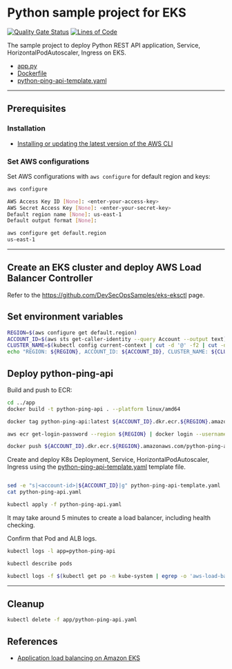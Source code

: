 # Python sample project for EKS

[![Quality Gate Status](https://sonarcloud.io/api/project_badges/measure?project=DevSecOpsSamples_eks-python-api&metric=alert_status)](https://sonarcloud.io/summary/new_code?id=DevSecOpsSamples_eks-python-api) [![Lines of Code](https://sonarcloud.io/api/project_badges/measure?project=DevSecOpsSamples_eks-python-api&metric=ncloc)](https://sonarcloud.io/summary/new_code?id=DevSecOpsSamples_eks-python-api)

The sample project to deploy Python REST API application, Service, HorizontalPodAutoscaler, Ingress on EKS.

- [app.py](app/app.py)
- [Dockerfile](app/Dockerfile)
- [python-ping-api-template.yaml](app/python-ping-api-template.yaml)

---

## Prerequisites

### Installation

- [Installing or updating the latest version of the AWS CLI](https://docs.aws.amazon.com/cli/latest/userguide/getting-started-install.html)

### Set AWS configurations

Set AWS configurations with `aws configure` for default region and keys:

```bash
aws configure
```

```bash
AWS Access Key ID [None]: <enter-your-access-key>
AWS Secret Access Key [None]: <enter-your-secret-key>
Default region name [None]: us-east-1
Default output format [None]: 
```

```bash
aws configure get default.region
us-east-1
```

---

## Create an EKS cluster and deploy AWS Load Balancer Controller

Refer to the https://github.com/DevSecOpsSamples/eks-eksctl page.

## Set environment variables

```bash
REGION=$(aws configure get default.region)
ACCOUNT_ID=$(aws sts get-caller-identity --query Account --output text)
CLUSTER_NAME=$(kubectl config current-context | cut -d '@' -f2 | cut -d '.' -f1)
echo "REGION: ${REGION}, ACCOUNT_ID: ${ACCOUNT_ID}, CLUSTER_NAME: ${CLUSTER_NAME}"
```

## Deploy python-ping-api

Build and push to ECR:

```bash
cd ../app
docker build -t python-ping-api . --platform linux/amd64

docker tag python-ping-api:latest ${ACCOUNT_ID}.dkr.ecr.${REGION}.amazonaws.com/python-ping-api:latest

aws ecr get-login-password --region ${REGION} | docker login --username AWS --password-stdin ${ACCOUNT_ID}.dkr.ecr.${REGION}.amazonaws.com

docker push ${ACCOUNT_ID}.dkr.ecr.${REGION}.amazonaws.com/python-ping-api:latest
```

Create and deploy K8s Deployment, Service, HorizontalPodAutoscaler, Ingress using the [python-ping-api-template.yaml](app/python-ping-api-template.yaml) template file.

```bash

sed -e "s|<account-id>|${ACCOUNT_ID}|g" python-ping-api-template.yaml | sed -e "s|<region>|${REGION}|g" > python-ping-api.yaml
cat python-ping-api.yaml

kubectl apply -f python-ping-api.yaml
```

It may take around 5 minutes to create a load balancer, including health checking.

Confirm that Pod and ALB logs.

```bash
kubectl logs -l app=python-ping-api

kubectl describe pods

kubectl logs -f $(kubectl get po -n kube-system | egrep -o 'aws-load-balancer-controller-[A-Za-z0-9-]+') -n kube-system
```

---

## Cleanup

```bash
kubectl delete -f app/python-ping-api.yaml

```

## References

- [Application load balancing on Amazon EKS](https://docs.aws.amazon.com/eks/latest/userguide/alb-ingress.html)
